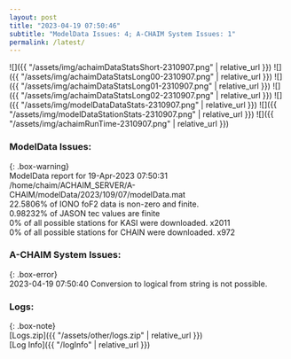 ```yaml
---
layout: post
title: "2023-04-19 07:50:46"
subtitle: "ModelData Issues: 4; A-CHAIM System Issues: 1"
permalink: /latest/
---
```


![]({{ "/assets/img/achaimDataStatsShort-2310907.png" | relative_url }})
![]({{ "/assets/img/achaimDataStatsLong00-2310907.png" | relative_url }})
![]({{ "/assets/img/achaimDataStatsLong01-2310907.png" | relative_url }})
![]({{ "/assets/img/achaimDataStatsLong02-2310907.png" | relative_url }})
![]({{ "/assets/img/modelDataDataStats-2310907.png" | relative_url }})
![]({{ "/assets/img/modelDataStationStats-2310907.png" | relative_url }})
![]({{ "/assets/img/achaimRunTime-2310907.png" | relative_url }})


### ModelData Issues:  
  
{: .box-warning}  
 ModelData report for 19-Apr-2023 07:50:31   
 /home/chaim/ACHAIM_SERVER/A-CHAIM/modelData/2023/109/07/modelData.mat   
 22.5806% of IONO foF2 data is non-zero and finite.   
 0.98232% of JASON tec values are finite   
 0% of all possible stations for KASI were downloaded. x2011   
 0% of all possible stations for CHAIN were downloaded. x972   
  
### A-CHAIM System Issues:  
  
{: .box-error}  
2023-04-19 07:50:40 Conversion to logical from string is not possible.  

### Logs:  
  
{: .box-note}  
[Logs.zip]({{ "/assets/other/logs.zip" | relative_url }})  
[Log Info]({{ "/logInfo" | relative_url }})  
